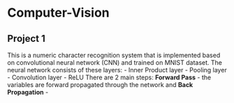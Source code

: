 # Computer-Vision

## Project 1
This is a numeric character recognition system that is implemented based on convolutional neural network (CNN) and trained on MNIST dataset. 
The neural network consists of these layers:
    - Inner Product layer
    - Pooling layer
    - Convolution layer
    - ReLU
There are 2 main steps: **Forward Pass** - the variables are forward propagated through the network and **Back Propagation** -  